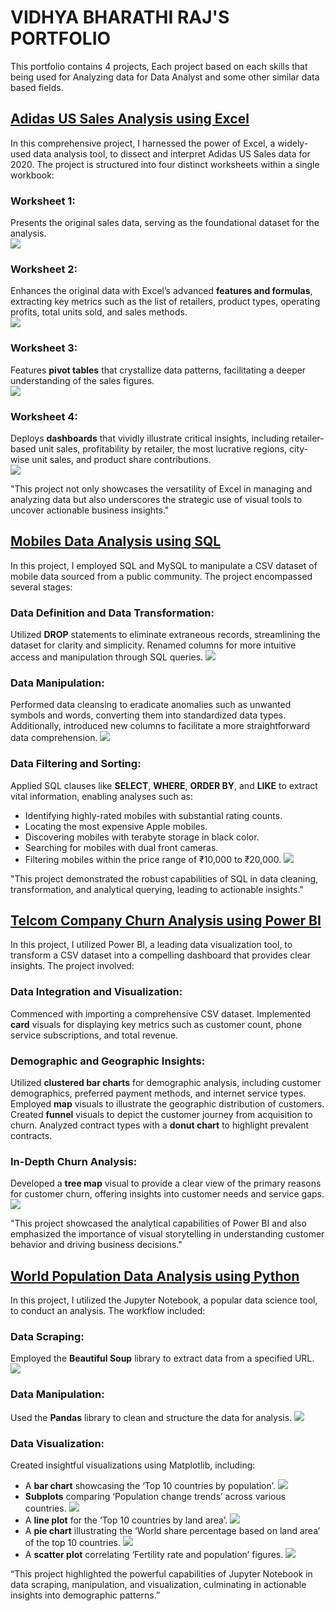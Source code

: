 # VIDHYA BHARATHI RAJ'S PORTFOLIO
This portfolio contains 4 projects, Each project based on each skills that being used for Analyzing data for Data Analyst and some other similar data based fields.

## [Adidas US Sales Analysis using Excel](https://github.com/VidhyabharathirajC/Excel-Project)

In this comprehensive project, I harnessed the power of Excel, a widely-used data analysis tool, to dissect and interpret Adidas US Sales data for 2020. The project is structured into four distinct worksheets within a single workbook:

### Worksheet 1:
Presents the original sales data, serving as the foundational dataset for the analysis.  
![](https://github.com/VidhyabharathirajC/Project-Images/blob/main/Screenshot%202024-04-09%20015411.png)
### Worksheet 2:
Enhances the original data with Excel’s advanced **features and formulas**, extracting key metrics such as the list of retailers, product types, operating profits, total units sold, and sales methods.\
![](https://github.com/VidhyabharathirajC/Project-Images/blob/main/Screenshot%202024-04-09%20015424.png)
### Worksheet 3:
Features **pivot tables** that crystallize data patterns, facilitating a deeper understanding of the sales figures.  
![](https://github.com/VidhyabharathirajC/Project-Images/blob/main/Screenshot%202024-04-09%20015442.png)
### Worksheet 4:
Deploys **dashboards** that vividly illustrate critical insights, including retailer-based unit sales, profitability by retailer, the most lucrative regions, city-wise unit sales, and product share contributions.  
![](https://github.com/VidhyabharathirajC/Project-Images/blob/main/Screenshot%202024-04-09%20015540.png)

"This project not only showcases the versatility of Excel in managing and analyzing data but also underscores the strategic use of visual tools to uncover actionable business insights."

## [Mobiles Data Analysis using SQL](https://github.com/VidhyabharathirajC/SQL-Project)

In this project, I employed SQL and MySQL to manipulate a CSV dataset of mobile data sourced from a public community. The project encompassed several stages:

### Data Definition and Data Transformation:
Utilized **DROP** statements to eliminate extraneous records, streamlining the dataset for clarity and simplicity. Renamed columns for more intuitive access and manipulation through SQL queries.
![](https://github.com/VidhyabharathirajC/Project-Images/blob/main/Screenshot%202024-04-09%20022726.png)
### Data Manipulation:
Performed data cleansing to eradicate anomalies such as unwanted symbols and words, converting them into standardized data types. Additionally, introduced new columns to facilitate a more straightforward data comprehension.
![](https://github.com/VidhyabharathirajC/Project-Images/blob/main/Screenshot%202024-04-09%20022741.png)
### Data Filtering and Sorting:
Applied SQL clauses like **SELECT**, **WHERE**, **ORDER BY**, and **LIKE** to extract vital information, enabling analyses such as:
- Identifying highly-rated mobiles with substantial rating counts.
- Locating the most expensive Apple mobiles.
- Discovering mobiles with terabyte storage in black color.
- Searching for mobiles with dual front cameras.
- Filtering mobiles within the price range of ₹10,000 to ₹20,000.
![](https://github.com/VidhyabharathirajC/Project-Images/blob/main/Screenshot%202024-04-09%20022814.png)

"This project demonstrated the robust capabilities of SQL in data cleaning, transformation, and analytical querying, leading to actionable insights."

## [Telcom Company Churn Analysis using Power BI](https://github.com/VidhyabharathirajC/Power-BI-Project)

In this project, I utilized Power BI, a leading data visualization tool, to transform a CSV dataset into a compelling dashboard that provides clear insights. The project involved:

### Data Integration and Visualization:
Commenced with importing a comprehensive CSV dataset. Implemented **card** visuals for displaying key metrics such as customer count, phone service subscriptions, and total revenue.
### Demographic and Geographic Insights:
Utilized **clustered bar charts** for demographic analysis, including customer demographics, preferred payment methods, and internet service types.
Employed **map** visuals to illustrate the geographic distribution of customers. Created **funnel** visuals to depict the customer journey from acquisition to churn. Analyzed contract types with a **donut chart** to highlight prevalent contracts.
### In-Depth Churn Analysis:
Developed a **tree map** visual to provide a clear view of the primary reasons for customer churn, offering insights into customer needs and service gaps.
![](https://github.com/VidhyabharathirajC/Project-Images/blob/main/Screenshot%202024-04-07%20142953.png)

"This project showcased the analytical capabilities of Power BI and also emphasized the importance of visual storytelling in understanding customer behavior and driving business decisions."

## [World Population Data Analysis using Python](https://github.com/VidhyabharathirajC/Python-Project)

In this project, I utilized the Jupyter Notebook, a popular data science tool, to conduct an analysis. The workflow included:

### Data Scraping:
Employed the **Beautiful Soup** library to extract data from a specified URL.
![](https://github.com/VidhyabharathirajC/Project-Images/blob/main/Screenshot%202024-04-09%20023500.png)
### Data Manipulation:
Used the **Pandas** library to clean and structure the data for analysis.
![](https://github.com/VidhyabharathirajC/Project-Images/blob/main/Screenshot%202024-04-09%20023530.png)
### Data Visualization:
Created insightful visualizations using Matplotlib, including:
- A **bar chart** showcasing the ‘Top 10 countries by population’.
![](https://github.com/VidhyabharathirajC/Project-Images/blob/main/Screenshot%202024-04-09%20023829.png)
- **Subplots** comparing ‘Population change trends’ across various countries.
![](https://github.com/VidhyabharathirajC/Project-Images/blob/main/Screenshot%202024-04-09%20023857.png)
- A **line plot** for the ‘Top 10 countries by land area’.
![](https://github.com/VidhyabharathirajC/Project-Images/blob/main/Screenshot%202024-04-09%20023925.png)
- A **pie chart** illustrating the ‘World share percentage based on land area’ of the top 10 countries.
![](https://github.com/VidhyabharathirajC/Project-Images/blob/main/Screenshot%202024-04-09%20024000.png)
- A **scatter plot** correlating ‘Fertility rate and population’ figures.
![](https://github.com/VidhyabharathirajC/Project-Images/blob/main/Screenshot%202024-04-09%20024024.png)

“This project highlighted the powerful capabilities of Jupyter Notebook in data scraping, manipulation, and visualization, culminating in actionable insights into demographic patterns.”
